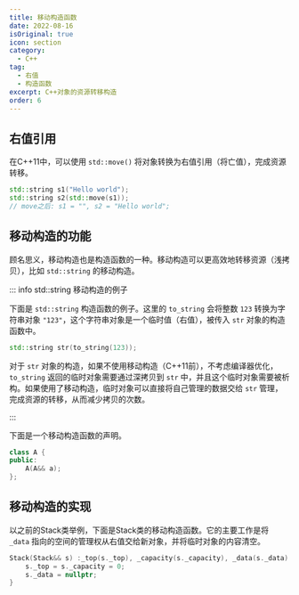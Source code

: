```yaml
---
title: 移动构造函数
date: 2022-08-16
isOriginal: true
icon: section
category:
  - C++
tag:
  - 右值
  - 构造函数
excerpt: C++对象的资源转移构造
order: 6
---
```


## 右值引用

在C++11中，可以使用 `std::move()` 将对象转换为右值引用（将亡值），完成资源转移。

~~~cpp
std::string s1("Hello world");
std::string s2(std::move(s1));
// move之后: s1 = "", s2 = "Hello world";
~~~

## 移动构造的功能

顾名思义，移动构造也是构造函数的一种。移动构造可以更高效地转移资源（浅拷贝），比如 `std::string` 的移动构造。

::: info std::string 移动构造的例子

下面是 `std::string` 构造函数的例子。这里的 `to_string` 会将整数 `123` 转换为字符串对象 `"123"`，这个字符串对象是一个临时值（右值），被传入 `str` 对象的构造函数中。

~~~cpp
std::string str(to_string(123));
~~~

对于 `str` 对象的构造，如果不使用移动构造（C++11前），不考虑编译器优化，`to_string` 返回的临时对象需要通过深拷贝到 `str` 中，并且这个临时对象需要被析构。如果使用了移动构造，临时对象可以直接将自己管理的数据交给 `str` 管理，完成资源的转移，从而减少拷贝的次数。

:::

下面是一个移动构造函数的声明。

~~~cpp
class A {
public:
    A(A&& a);
};
~~~

## 移动构造的实现

以之前的Stack类举例，下面是Stack类的移动构造函数。它的主要工作是将 `_data` 指向的空间的管理权从右值交给新对象，并将临时对象的内容清空。

~~~cpp
Stack(Stack&& s) :_top(s._top), _capacity(s._capacity), _data(s._data) {
    s._top = s._capacity = 0;
    s._data = nullptr;
}
~~~
